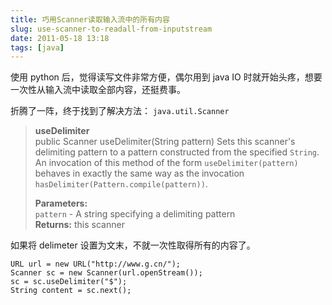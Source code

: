 ```yaml
---
title: 巧用Scanner读取输入流中的所有内容
slug: use-scanner-to-readall-from-inputstream
date: 2011-05-18 13:18
tags: [java]
---
```


使用 python 后，觉得读写文件非常方便，偶尔用到 java IO 时就开始头疼，想要一次性从输入流中读取全部内容，还挺费事。

折腾了一阵，终于找到了解决方法： `java.util.Scanner`

> **useDelimiter**  
> public Scanner useDelimiter(String pattern)
> Sets this scanner's delimiting pattern to a pattern constructed from the specified `String`.
> An invocation of this method of the form `useDelimiter(pattern)` behaves in exactly the same way as the 
> invocation `hasDelimiter(Pattern.compile(pattern))`.
>
> **Parameters:**  
> `pattern` - A string specifying a delimiting pattern  
> **Returns:** this scanner

如果将 delimeter 设置为文末，不就一次性取得所有的内容了。

    URL url = new URL("http://www.g.cn/");
    Scanner sc = new Scanner(url.openStream());
    sc = sc.useDelimiter("$");
    String content = sc.next();
